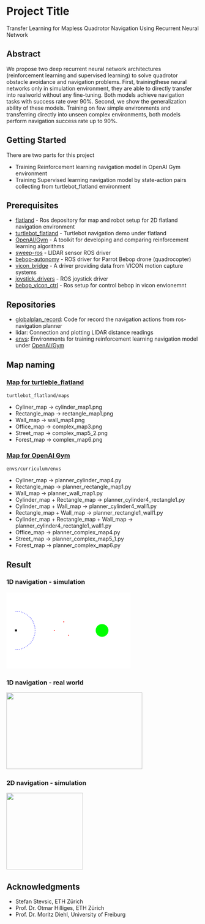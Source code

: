 # Project Title

Transfer Learning for Mapless Quadrotor Navigation Using Recurrent Neural Network

## Abstract

We propose two deep recurrent neural network architectures (reinforcement learning and supervised learning) to solve quadrotor obstacle avoidance and navigation problems.  First, trainingthese neural networks only in simulation environment, they are able to directly transfer into realworld without any fine-tuning.  Both models achieve navigation tasks with success rate over 90%.  Second, we show the generalization ability of these models.  Training on few simple environments and transferring directly into unseen complex environments, both models perform navigation success rate up to 90%.

## Getting Started

There are two parts for this project
* Training Reinforcement learning navigation model in OpenAI Gym environment 
* Training Supervised learning navigation model by state-action pairs collecting from turtlebot_flatland environment

## Prerequisites

* [flatland](https://github.com/avidbots/flatland) - Ros depository for map and robot setup for 2D flatland navigation environment
* [turtlebot_flatland](https://github.com/avidbots/turtlebot_flatland) - Turtlebot navigation demo under flatland
* [OpenAI/Gym](https://github.com/openai/gym) - A toolkit for developing and comparing reinforcement learning algorithms
* [sweep-ros](https://github.com/scanse/sweep-ros) - LIDAR sensor ROS driver
* [bebop-autonomy](https://github.com/AutonomyLab/bebop_autonomy) - ROS driver for Parrot Bebop drone (quadrocopter)
* [vicon_bridge](https://github.com/ethz-asl/vicon_bridge) - A driver providing data from VICON motion capture systems
* [joystick_drivers](https://github.com/ros-drivers/joystick_drivers) - ROS joystick driver
* [bebop_vicon_ctrl](https://github.com/mdeyo/bebop_vicon_control) - Ros setup for control bebop in vicon envionemnt


## Repositories
* [globalplan_record](globalplan_record): Code for record the navigation actions from ros-navigation planner
* lidar: Connection and plotting LIDAR distance readings
* [envs](envs): Environments for training reinforcement learning navigation model under [OpenAI/Gym](https://github.com/openai/gym)

## Map naming

### [Map for turtleble_flatland](turtlebot_flatland/maps)
```
turtlebot_flatland/maps
```

* Cyliner_map -> cylinder_map1.png 
* Rectangle_map -> rectangle_map1.png 
* Wall_map -> wall_map1.png 
* Office_map -> complex_map3.png 
* Street_map -> complex_map5_2.png 
* Forest_map -> complex_map6.png

### [Map for OpenAI Gym](envs/curriculum/envs)
```
envs/curriculum/envs
```

* Cyliner_map -> planner_cylinder_map4.py
* Rectangle_map -> planner_rectangle_map1.py
* Wall_map -> planner_wall_map1.py
* Cylinder_map + Rectangle_map -> planner_cylinder4_rectangle1.py
* Cylinder_map + Wall_map -> planner_cylinder4_wall1.py
* Rectangle_map + Wall_map -> planner_rectangle1_wall1.py
* Cylinder_map + Rectangle_map + Wall_map -> planner_cylinder4_rectangle1_wall1.py
* Office_map -> planner_complex_map4.py
* Street_map -> planner_complex_map5_1.py
* Forest_map -> planner_complex_map6.py

## Result

### 1D navigation - simulation

<img src="report_3cylinders.gif" data-canonical-src="report_3cylinders.gif" width="325" height="200" />

### 1D navigation - real world

<img src="cylinder3_2_combine.gif" data-canonical-src="cylinder3_2_combine.gif" width="355" height="200" />

### 2D navigation - simulation

<img src="RL_forest_10.gif" data-canonical-src="RL_forest_10.gif" width="200" height="200" />

## Acknowledgments 

* Stefan Stevsic, ETH Zürich
* Prof. Dr. Otmar Hilliges, ETH Zürich
* Prof. Dr. Moritz Diehl, University of Freiburg
